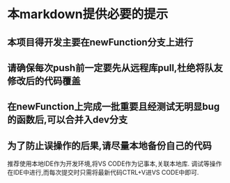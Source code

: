# 本markdown提供必要的提示
## 本项目得开发主要在newFunction分支上进行
## 请确保每次push前一定要先从远程库pull,杜绝将队友修改后的代码覆盖
## 在newFunction上完成一批重要且经测试无明显bug的函数后,可以合并入dev分支
## 为了防止误操作的后果,请尽量本地备份自己的代码

推荐使用本地IDE作为开发环境,将VS CODE作为记事本,关联本地库.
调试等操作在IDE中进行,而每次提交时只需将最新代码CTRL+V进VS CODE中即可.